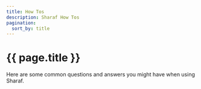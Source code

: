 ```yaml
---
title: How Tos
description: Sharaf How Tos
pagination:
  sort_by: title
---
```


# {{ page.title }}


Here are some common questions and answers you might have when using Sharaf.

